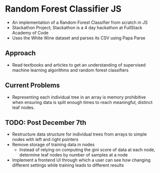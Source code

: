 # Random Forest Classifier JS
* An implementation of a Random Forest Classifier from scratch in JS
* Stackathon Project; Stackathon is a 4 day hackathon at FullStack Academy of Code
* Uses the White Wine dataset and parses its CSV using Papa Parse
## Approach
* Read textbooks and articles to get an understanding of supervised machine learning algorithms and random forest classifiers
## Current Problems
* Representing each individual tree in an array is memory prohibitive when ensuring data is split enough times to reach meaningful, distinct leaf nodes.
## TODO: Post December 7th
* Restructure data structure for individual trees from arrays to simple nodes with left and right pointers
* Remove storage of training data in nodes
  * Instead of relying on computing the gini score of data at each node, determine leaf nodes by number of samples at a node
* Implement a frontend UI through which a user can see how changing different settings while training leads to different results
 
